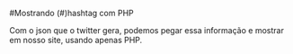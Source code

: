 #Mostrando (#)hashtag com PHP

Com o json que o twitter gera, podemos pegar essa informação e mostrar em nosso site, usando apenas PHP.